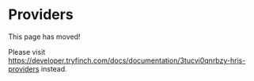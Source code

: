 # Providers

This page has moved!

Please visit https://developer.tryfinch.com/docs/documentation/3tucvi0qnrbzy-hris-providers instead.
